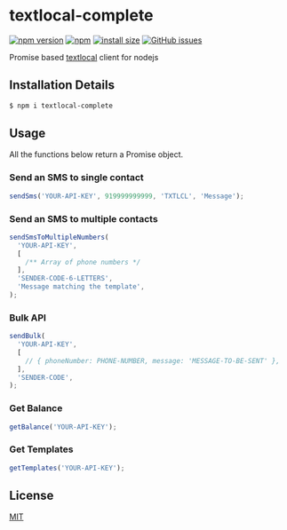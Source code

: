 # textlocal-complete

[![npm version](https://img.shields.io/npm/v/axios.svg?style=flat-square)](https://www.npmjs.com/package/textlocal-complete)
[![npm](https://img.shields.io/npm/dw/textlocal-complete)](https://www.npmjs.com/package/textlocal-complete)
[![install size](https://packagephobia.now.sh/badge?p=textlocal-complete)](https://packagephobia.now.sh/result?p=textlocal-complete)
[![GitHub issues](https://img.shields.io/github/issues/namanattri/textlocal-complete)](https://github.com/namanattri/textlocal-complete/issues)

Promise based [textlocal](https://www.textlocal.in/) client for nodejs

## Installation Details

```bash
$ npm i textlocal-complete
```

## Usage

All the functions below return a Promise object.

### Send an SMS to single contact

```js
sendSms('YOUR-API-KEY', 919999999999, 'TXTLCL', 'Message');
```

### Send an SMS to multiple contacts

```js
sendSmsToMultipleNumbers(
  'YOUR-API-KEY',
  [
    /** Array of phone numbers */
  ],
  'SENDER-CODE-6-LETTERS',
  'Message matching the template',
);
```

### Bulk API

```js
sendBulk(
  'YOUR-API-KEY',
  [
    // { phoneNumber: PHONE-NUMBER, message: 'MESSAGE-TO-BE-SENT' },
  ],
  'SENDER-CODE',
);
```

### Get Balance

```js
getBalance('YOUR-API-KEY');
```

### Get Templates

```js
getTemplates('YOUR-API-KEY');
```

## License

[MIT](LICENSE)
